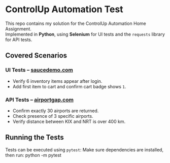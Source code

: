 # ControlUp Automation Test

This repo contains my solution for the ControlUp Automation Home Assignment.  
Implemented in **Python**, using **Selenium** for UI tests and the `requests` library for API tests.

## Covered Scenarios

### UI Tests – [saucedemo.com](https://www.saucedemo.com)
- Verify 6 inventory items appear after login.
- Add first item to cart and confirm cart badge shows `1`.

### API Tests – [airportgap.com](https://airportgap.com)
- Confirm exactly 30 airports are returned.
- Check presence of 3 specific airports.
- Verify distance between KIX and NRT is over 400 km.
  
## Running the Tests
Tests can be executed using `pytest`:
Make sure dependencies are installed, then run:
python -m pytest
